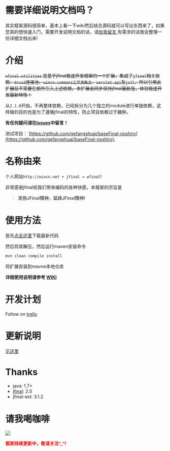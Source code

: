 # 需要详细说明文档吗？
其实框架源码很简单，基本上看一下wiki然后结合源码就可以写出东西来了，如果您真的想快速入门，需要开发说明文档的话，请[给我留言](http://wincn.net/wfinal-utilities),有需求的话我会整理一份详细文档出来!

# 介绍
~~`wfinal-utilities` 是基于jfinal极速开发框架的一个扩展，集成了`jfinal`相关依赖、`druid`连接池、`wincn-commons工具类集合`、`servlet-api`及`jstl`，所以引用此扩展后不需要在额外引入上述依赖。本扩展会同步保持jfinal最新版，体验极速开发最新特性！~~

从`2.1.0`开始，不再整体依赖，已经拆分为几个独立的module进行单独依赖，这样做的目的也是为了遵循jfinal的特性，防止项目依赖过于臃肿。

**有任何疑问请在[issues](https://github.com/gefangshuai/wfinal-utilities/issues)中留言！**

测试项目：
[https://github.com/gefangshuai/baseFinal-noshiro](https://github.com/gefangshuai/baseFinal-noshiro);


# 名称由来
个人网站`http://wincn.net + jfinal = wfinal`!

非常感谢jfinal给我们带来编码的各种快感，本框架的宗旨是
> **发扬JFinal精神，延续JFinal精神!**

# 使用方法
首先[点击这里](https://github.com/gefangshuai/wfinal-utilities/archive/master.zip)下载最新代码

然后将其解压，然后运行maven安装命令
```bash
mvn clean compile install
```
将扩展安装到mavne本地仓库

**详细使用说明请参考 [WIKI](https://github.com/gefangshuai/wfinal-utilities/wiki)**

# 开发计划
Follow on [trello](https://trello.com/c/2w0GnVut/10--)

# 更新说明

[见这里](https://github.com/gefangshuai/wfinal-utilities/wiki#%E6%9B%B4%E6%96%B0%E8%AF%B4%E6%98%8E)

# Thanks
- java: 1.7+
- [jfinal](http://jfinal.com): 2.0
- jfinal-ext: 3.1.2

# 请我喝咖啡
![](http://git.oschina.net/gefangshuai/wincn-static/raw/master/imgs/zhong.png?dir=0&filepath=imgs%2Fzhong.png&oid=633f9376e629ada819748711ae105008cd5c3500&sha=206207f02b98f97dcced86ee23fa573bd0c1abfc)

<strong style="color: red">框架持续更新中，敬请关注^_^!</strong>
